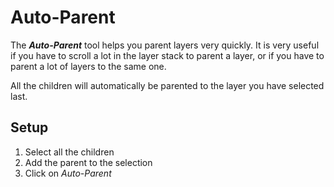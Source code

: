 # Auto-Parent

The ***Auto-Parent*** tool helps you parent layers very quickly. It is very useful if you have to scroll a lot in the layer stack to parent a layer, or if you have to parent a lot of layers to the same one.

All the children will automatically be parented to the layer you have selected last.

## Setup

1. Select all the children
2. Add the parent to the selection
3. Click on *Auto-Parent*